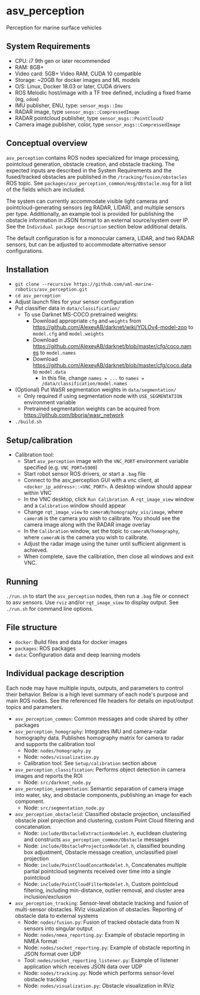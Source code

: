 # asv_perception
Perception for marine surface vehicles

## System Requirements
*  CPU:  i7 9th gen or later recommended
*  RAM:  8GB+
*  Video card:  5GB+ Video RAM, CUDA 10 compatible
*  Storage:  ~20GB for docker images and ML models
*  O/S:  Linux, Docker 18.03 or later, CUDA drivers
*  ROS Melodic host/image with a TF tree defined, including a fixed frame (eg, `odom`)
*  IMU publisher, ENU, type:  `sensor_msgs::Imu`
*  RADAR image, type `sensor_msgs::CompressedImage`
*  RADAR pointcloud publisher, type `sensor_msgs::PointCloud2`
*  Camera image publisher, color, type `sensor_msgs::CompressedImage`

## Conceptual overview
`asv_perception` contains ROS nodes specialized for image processing, pointcloud generation, obstacle creation, and obstacle tracking.  The expected inputs are described in the System Requirements and the fused/tracked obstacles are published in the `/tracking/fusion/obstacles` ROS topic.  See `packages/asv_perception_common/msg/Obstacle.msg` for a list of the fields which are included.

The system can currently accommodate visible light cameras and pointcloud-generating sensors (eg RADAR, LIDAR), and multiple sensors per type.  Additionally, an example tool is provided for publishing the obstacle information in JSON format to an external source/system over IP.  See the `Individual package description` section below additional details.

The default configuration is for a monocular camera, LIDAR, and two RADAR sensors, but can be adjusted to accommodate alternative sensor configurations.

## Installation
*  `git clone --recursive https://github.com/uml-marine-robotics/asv_perception.git`
*  `cd asv_perception`
*  Adjust launch files for your sensor configuration
*  Put classifier data in `data/classification/`
    *  To use Darknet MS-COCO pretrained weights:
        *  Download appropriate `cfg` and `weights` from https://github.com/AlexeyAB/darknet/wiki/YOLOv4-model-zoo to `model.cfg` and `model.weights`
        *  Download https://github.com/AlexeyAB/darknet/blob/master/cfg/coco.names to `model.names`
        *  Download https://github.com/AlexeyAB/darknet/blob/master/cfg/coco.data to `model.data`
            * In this file, change `names = ...` to `names = /data/classification/model.names`
*  (Optional) Put WaSR segmentation weights in `data/segmentation/` 
    *  Only required if using segmentation node with `USE_SEGMENTATION` environment variable
    *  Pretrained segmentation weights can be acquired from https://github.com/bborja/wasr_network
*  `./build.sh`

## Setup/calibration
* Calibration tool:
    * Start `asv_perception` image with the `VNC_PORT` environment variable specified (e.g. `VNC_PORT=5900`)
    * Start robot sensor ROS drivers, or start a `.bag` file
    * Connect to the asv_perception GUI with a vnc client, at `<docker_ip_address>::<VNC_PORT>`.  A desktop window should appear within VNC
    * In the VNC desktop, click `Run Calibration`.  A `rqt_image_view` window and a `Calibration` window should appear
    * Change `rqt_image_view` to `cameraN/homography_vis/image`, where `cameraN` is the camera you wish to calibrate.  You should see the camera image along with the RADAR image overlay
    * In the `Calibration` window, set the topic to `cameraN/homography`, where `cameraN` is the camera you wish to calibrate.  
    * Adjust the radar image using the tuner until sufficient alignment is achieved.
    * When complete, save the calibration, then close all windows and exit VNC.

## Running
`./run.sh` to start the `asv_perception` nodes, then run a `.bag` file or connect to asv sensors.  Use `rviz` and/or `rqt_image_view` to display output.  See `./run.sh` for command line options.

## File structure
*  `docker`:  Build files and data for docker images
*  `packages`:  ROS packages
*  `data`:  Configuration data and deep learning models

## Individual package description
Each node may have multiple inputs, outputs, and parameters to control their behavior.  Below is a high level summary of each node's purpose and main ROS nodes.  See the referenced file headers for details on input/output topics and parameters.

* `asv_perception_common`:  Common messages and code shared by other packages
* `asv_perception_homography`:  Integrates IMU and camera-radar homography data.  Publishes homography matrix for camera to radar and supports the calibration tool
    * Node:  `nodes/homography.py`
    * Node:  `nodes/visualization.py`
    * Calibration tool:  See `Setup/calibration` section above
* `asv_perception_classification`:  Performs object detection in camera images and reports the ROI
    * Node:  `src/darknet_node.py`
* `asv_perception_segmentation`:  Semantic separation of camera image into water, sky, and obstacle components, publishing an image for each component.
    * Node:  `src/segmentation_node.py`
* `asv_perception_obstacleid`:  Classified obstacle projection, unclassified obstacle pixel projection and clustering, custom Point Cloud filtering and concatenation.
    * Node:  `include/ObstacleExtractionNodelet.h`, euclidean clustering and constructs `asv_perception_common/Obstacle` messages
    * Node:  `include/ObstacleProjectionNodelet.h`, classified bounding box adjustment, Obstacle message creation, unclassified pixel projection
    * Node:  `include/PointCloudConcatNodelet.h`, Concatenates multiple partial pointcloud segments received over time into a single pointcloud
    * Node:  `include/PointCloudFilterNodelet.h`, Custom pointcloud filtering, including min-distance, outlier removal, and cluster area inclusion/exclusion
* `asv_perception_tracking`:  Sensor-level obstacle tracking and fusion of multi-sensor obstacles.  RViz visualization of obstacles.  Reporting of obstacle data to external systems
    * Node:  `nodes/fusion.py`:  Fusion of tracked obstacle data from N sensors into singular output
    * Node:  `nodes/nmea_reporting.py`:  Example of obstacle reporting in NMEA format
    * Node:  `nodes/socket_reporting.py`:  Example of obstacle reporting in JSON format over UDP
    * Tool:  `nodes/socket_reporting_listener.py`:  Example of listener application which receives JSON data over UDP
    * Node:  `nodes/tracking.py`:  Node which performs sensor-level obstacle tracking
    * Node:  `nodes/visualization.py`:  Obstacle visualization in RViz